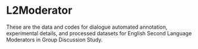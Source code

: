 # L2Moderator
These are the data and codes for dialogue automated annotation, experimental details, and processed datasets for English Second Language Moderators in Group Discussion Study.   
